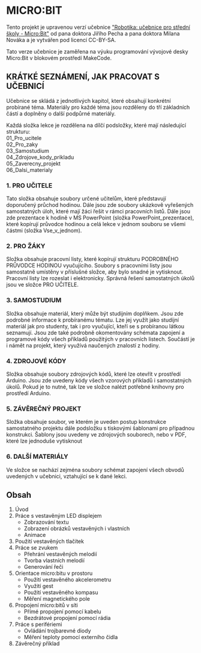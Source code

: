 <h1>MICRO:BIT</h1>
<p>Tento projekt je upravenou verzí učebnice <a href="https://imysleni.cz/ucebnice/robotika-ucebnice-pro-stredni-skoly-micro-bit">"Robotika: učebnice pro střední školy - Micro:Bit"</a> od pana doktora Jiřího Pecha a pana doktora Milana Nováka a je vytvářen pod licencí CC-BY-SA.</p>
<p>Tato verze učebnice je zaměřena na výuku programování vývojové desky Micro:Bit v blokovém prostředí MakeCode.</p>
 <h2>KRÁTKÉ SEZNÁMENÍ, JAK PRACOVAT S UČEBNICÍ</h2><p>
Učebnice se skládá z jednotlivých kapitol, které obsahují konkrétní probírané téma. Materiály pro každé téma jsou rozděleny do tří základních částí a doplněny o další podpůrné materiály.</p>
<p>
Každá složka lekce je rozdělena na dílčí podsložky, které mají následující strukturu:<br>
01_Pro_ucitele<br>
02_Pro_zaky<br>
03_Samostudium<br>
04_Zdrojove_kody_prikladu<br>
05_Zaverecny_projekt<br>
06_Dalsi_materialy<br>
</p>
<h3>1.	PRO UČITELE</h3>
<p>
Tato složka obsahuje soubory určené učitelům, které představují doporučený průchod hodinou. Dále jsou zde soubory ukázkově vyřešených samostatných úloh, které mají žáci řešit v rámci pracovních listů.
Dále jsou zde prezentace k hodině v MS PowerPoint (složka PowerPoint_prezentace), které kopírují průvodce hodinou a celá lekce v jednom souboru se všemi částmi (složka Vse_v_jednom). </p>
<h3>2.	PRO ŽÁKY</h3>
<p>Složka obsahuje pracovní listy, které kopírují strukturu PODROBNÉHO PRŮVODCE HODINOU vyučujícího. Soubory s pracovními listy jsou samostatně umístěny v příslušné složce, aby bylo snadné je vytisknout. Pracovní listy lze rozeslat i elektronicky.
Správná řešení samostatných úkolů jsou ve složce PRO UČITELE.</p>
<h3>3.	SAMOSTUDIUM</h3><p>
Složka obsahuje materiál, který může být studijním doplňkem. Jsou zde podrobné informace k probíranému tématu. Lze jej využít jako studijní materiál jak pro studenty, tak i pro vyučující, kteří se s probíranou látkou seznamují. 
Jsou zde také podrobně okomentovány schémata zapojení a programové kódy všech příkladů použitých v pracovních listech.
Součástí je i námět na projekt, který využívá naučených znalostí z hodiny.</p>
<h3>4.	ZDROJOVÉ KÓDY</h3><p>
Složka obsahuje soubory zdrojových kódů, které lze otevřít v prostředí Arduino. Jsou zde uvedeny kódy všech vzorových příkladů i samostatných úkolů.
Pokud je to nutné, tak lze ve složce nalézt potřebné knihovny pro prostředí Arduino.</p>
<h3>5.	ZÁVĚREČNÝ PROJEKT</h3><p>
Složka obsahuje soubor, ve kterém je uveden postup konstrukce samostatného projektu dále podsložku s tiskovými šablonami pro případnou konstrukci. Šablony jsou uvedeny ve zdrojových souborech, nebo v PDF, které lze jednoduše vytisknout </p>
<h3>6.	DALŠÍ MATERIÁLY</h3><p>
Ve složce se nachází zejména soubory schémat zapojení všech obvodů uvedených v učebnici, vztahující se k dané lekci.
</p>
<h2>Obsah</h2>
<ol>
  <li>Úvod
  <li>Práce s vestavěným LED displejem
  <ul>
    <li>Zobrazování textu
    <li>Zobrazení obrázků vestavěných i vlastních
    <li>Animace
  </ul>
  <li>Použití vestavěných tlačítek</li>
  <li>Práce se zvukem
  <ul>
    <li>Přehrání vestavěných melodií
    <li>Tvorba vlastních melodií
    <li>Generování řeči
  </ul>
  <li>Orientace micro:bitu v prostoru
  <ul>
    <li>Použití vestavěného akcelerometru
    <li>Využití gest
    <li>Použití vestavěného kompasu
    <li>Měření magnetického pole
  </ul>
  <li>Propojení micro:bitů v síti
  <ul>
    <li>Přímé propojení pomocí kabelu
    <li>Bezdrátové propojení pomocí rádia
  </ul>
  <li>Práce s perifériemi
  <ul>
    <li>Ovládání trojbarevné diody
    <li>Měření teploty pomocí externího čidla
  </ul>
  <li>Závěrečný příklad
  </ul>
 </ol>
